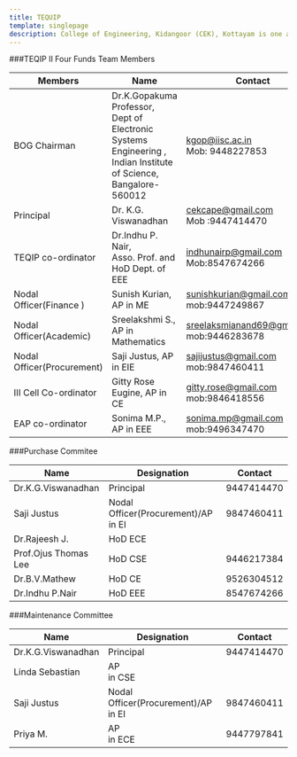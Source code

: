 ```yaml
---
title: TEQUIP
template: singlepage
description: College of Engineering, Kidangoor (CEK), Kottayam is one among the premier institutions in the state. The college is governed by the Co-operative Academy of Professional Education established by the Government of Kerala. The admissions are based on the rank obtained by the students in the State Entrance examinations and functioning of the college is according to the rules and regulations formulated by the Government of Kerala.
---
```


###TEQIP II Four Funds Team Members

|    Members    |    Name     |    Contact    |
|-------------------------------------|------------------------------------------------------------------------------------------------------------------------------------|----------------------------------------------------|
|    BOG   Chairman    |    Dr.K.Gopakuma    Professor, <br>   Dept of Electronic Systems Engineering , <br>       Indian Institute of   Science, Bangalore-560012    |    kgop@iisc.ac.in <br>  Mob: 9448227853        |
|    Principal    |    Dr.   K.G. Viswanadhan    |    cekcape@gmail.com <br>  Mob   :9447414470    |
|    TEQIP   co-ordinator    |    Dr.Indhu   P. Nair, <br> Asso. Prof. and HoD Dept. of EEE    |    indhunairp@gmail.com <br>  Mob:8547674266    |
|    Nodal   Officer(Finance )    |    Sunish   Kurian,<br> AP in ME    |    sunishkurian@gmail.com   mob:9447249867    |
|    Nodal   Officer(Academic)     |    Sreelakshmi   S.,     AP in Mathematics    |    sreelaksmianand69@gmail.com   mob:9446283678    |
|    Nodal   Officer(Procurement)     |    Saji   Justus,  AP in EIE    |    sajijustus@gmail.com   mob:9847460411    |
|    III   Cell Co-ordinator    |    Gitty   Rose Eugine,  AP in CE    |    gitty.rose@gmail.com   mob:9846418556    |
|    EAP   co-ordinator    |    Sonima   M.P.,  AP in EEE    |    sonima.mp@gmail.com   mob:9496347470    |

###Purchase Commitee

|    Name    |    Designation    |    Contact    |
|------------------------------|---------------------------------------------|----------------------|
|    Dr.K.G.Viswanadhan    |    Principal    |    9447414470    |
|    Saji   Justus    |    Nodal   Officer(Procurement)/AP in EI    |    9847460411    |
|    Dr.Rajeesh   J.    |    HoD   ECE    |         |
|    Prof.Ojus   Thomas Lee    |    HoD   CSE    |    9446217384    |
|    Dr.B.V.Mathew    |    HoD   CE    |        9526304512    |
|    Dr.Indhu   P.Nair    |    HoD   EEE    |    8547674266    |

###Maintenance Committee

|    Name    |    Designation    |    Contact    |
|--------------------------|-------------------------------------------------|------------------|
|    Dr.K.G.Viswanadhan    |    Principal    |    9447414470    |
|    Linda   Sebastian    |    AP<br>   in CSE    |         |
|    Saji   Justus    |    Nodal<br>   Officer(Procurement)/AP in EI    |    9847460411    |
|    Priya   M.    |    AP<br>   in ECE    |    9447797841    |
